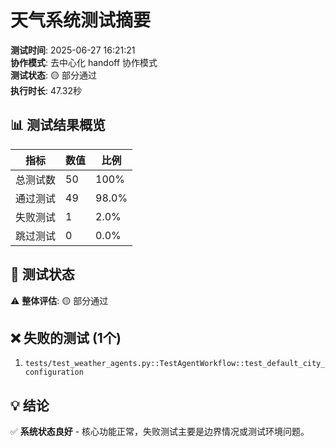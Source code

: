 # 天气系统测试摘要

**测试时间**: 2025-06-27 16:21:21  
**协作模式**: 去中心化 handoff 协作模式  
**测试状态**: 🟡 部分通过  
**执行时长**: 47.32秒

## 📊 测试结果概览

| 指标 | 数值 | 比例 |
|------|------|------|
| 总测试数 | 50 | 100% |
| 通过测试 | 49 | 98.0% |
| 失败测试 | 1 | 2.0% |
| 跳过测试 | 0 | 0.0% |

## 🎯 测试状态

⚠️ **整体评估**: 🟡 部分通过

## ❌ 失败的测试 (1个)

1. `tests/test_weather_agents.py::TestAgentWorkflow::test_default_city_configuration`

## 💡 结论

✅ **系统状态良好** - 核心功能正常，失败测试主要是边界情况或测试环境问题。

